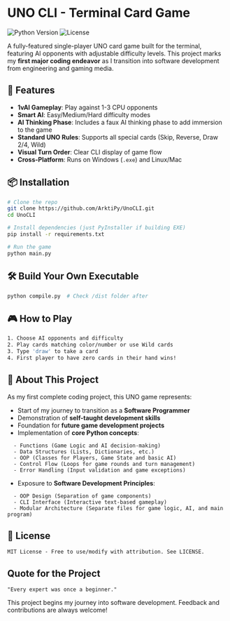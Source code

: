 # UNO CLI - Terminal Card Game

![Python Version](https://img.shields.io/badge/python-3.8%2B-blue)
![License](https://img.shields.io/badge/license-MIT-green)

A fully-featured single-player UNO card game built for the terminal, featuring AI opponents with adjustable difficulty levels. This project marks my **first major coding endeavor** as I transition into software development from engineering and gaming media.


## 🚀 Features

- **1vAI Gameplay**: Play against 1-3 CPU opponents
- **Smart AI**: Easy/Medium/Hard difficulty modes
- **AI Thinking Phase**: Includes a faux AI thinking phase to add immersion to the game
- **Standard UNO Rules**: Supports all special cards (Skip, Reverse, Draw 2/4, Wild)
- **Visual Turn Order**: Clear CLI display of game flow
- **Cross-Platform**: Runs on Windows (`.exe`) and Linux/Mac

## 📦 Installation
```bash
# Clone the repo
git clone https://github.com/ArktiPy/UnoCLI.git
cd UnoCLI

# Install dependencies (just PyInstaller if building EXE)
pip install -r requirements.txt

# Run the game
python main.py
```

## 🛠️ Build Your Own Executable
```bash
python compile.py  # Check /dist folder after
```

## 🎮 How to Play
```bash
1. Choose AI opponents and difficulty
2. Play cards matching color/number or use Wild cards
3. Type 'draw' to take a card
4. First player to have zero cards in their hand wins!
```

## 🌟 About This Project

As my first complete coding project, this UNO game represents:

- Start of my journey to transition as a **Software Programmer**
- Demonstration of **self-taught development skills**
- Foundation for **future game development projects**
- Implementation of **core Python concepts**:
```
  - Functions (Game Logic and AI decision-making)
  - Data Structures (Lists, Dictionaries, etc.)
  - OOP (Classes for Players, Game State and basic AI)
  - Control Flow (Loops for game rounds and turn management)
  - Error Handling (Input validation and game exceptions)
```
- Exposure to **Software Development Principles**:
```
  - OOP Design (Separation of game components)
  - CLI Interface (Interactive text-based gameplay)
  - Modular Architecture (Separate files for game logic, AI, and main program)
```
## 📜 License
```
MIT License - Free to use/modify with attribution. See LICENSE.
```

## Quote for the Project
```
"Every expert was once a beginner."
```

This project begins my journey into software development.
Feedback and contributions are always welcome!
